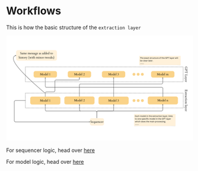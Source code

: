 # Workflows

This is how the basic structure of the `extraction layer`

![Extraction layer](./idea/ExtractionLayer.png)

For sequencer logic, head over [here](../Sequencer/idea/Workflow_sequencer.md)

For model logic, head over [here](./idea/Workflow_clients.md)